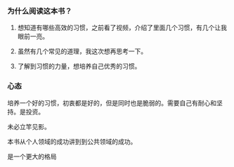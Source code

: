 ### 为什么阅读这本书？

1. 想知道有哪些高效的习惯，之前看了视频，介绍了里面几个习惯，有几个让我眼前一亮。

1. 虽然有几个常见的道理，我这次想再思考一下。

1. 了解到习惯的力量，想培养自己优秀的习惯。

### 心态

培养一个好的习惯，初衷都是好的，但是同时也是脆弱的。需要自己有耐心和坚持。是投资。

未必立竿见影。

本书从个人领域的成功讲到到公共领域的成功。

是一个更大的格局


